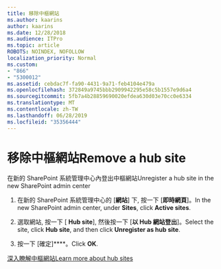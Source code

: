 ```yaml
---
title: 移除中樞網站
ms.author: kaarins
author: kaarins
ms.date: 12/28/2018
ms.audience: ITPro
ms.topic: article
ROBOTS: NOINDEX, NOFOLLOW
localization_priority: Normal
ms.custom:
- "866"
- "5300012"
ms.assetid: cebdac7f-fa90-4431-9a71-feb4104e479a
ms.openlocfilehash: 372849a9745bbb2909942295e58c5b1557e9d6a4
ms.sourcegitcommit: 5fb7a4b28859690020efdea630d03e70cc0e6334
ms.translationtype: MT
ms.contentlocale: zh-TW
ms.lasthandoff: 06/28/2019
ms.locfileid: "35356444"
---
```

# <a name="remove-a-hub-site"></a><span data-ttu-id="d7d66-102">移除中樞網站</span><span class="sxs-lookup"><span data-stu-id="d7d66-102">Remove a hub site</span></span>

<span data-ttu-id="d7d66-103">在新的 SharePoint 系統管理中心內登出中樞網站</span><span class="sxs-lookup"><span data-stu-id="d7d66-103">Unregister a hub site in the new SharePoint admin center</span></span>
  
1. <span data-ttu-id="d7d66-104">在新的 SharePoint 系統管理中心的 [**網站**] 下, 按一下 [**即時網頁**]。</span><span class="sxs-lookup"><span data-stu-id="d7d66-104">In the new SharePoint admin center, under **Sites**, click **Active sites**.</span></span>

2. <span data-ttu-id="d7d66-105">選取網站, 按一下 [ **Hub site**], 然後按一下 [**以 Hub 網站登出**]。</span><span class="sxs-lookup"><span data-stu-id="d7d66-105">Select the site, click **Hub site**, and then click **Unregister as hub site**.</span></span>

3. <span data-ttu-id="d7d66-106">按一下 [確定]\*\*\*\*。</span><span class="sxs-lookup"><span data-stu-id="d7d66-106">Click **OK**.</span></span>

[<span data-ttu-id="d7d66-107">深入瞭解中樞網站</span><span class="sxs-lookup"><span data-stu-id="d7d66-107">Learn more about hub sites</span></span>](https://support.office.com/article/what-is-a-sharepoint-hub-site-fe26ae84-14b7-45b6-a6d1-948b3966427f?ui=en-US&amp;rs=en-US&amp;ad=US)
  